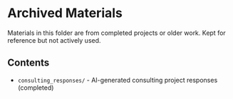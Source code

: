 # Archived Materials

Materials in this folder are from completed projects or older work. Kept for reference but not actively used.

## Contents

- `consulting_responses/` - AI-generated consulting project responses (completed)
